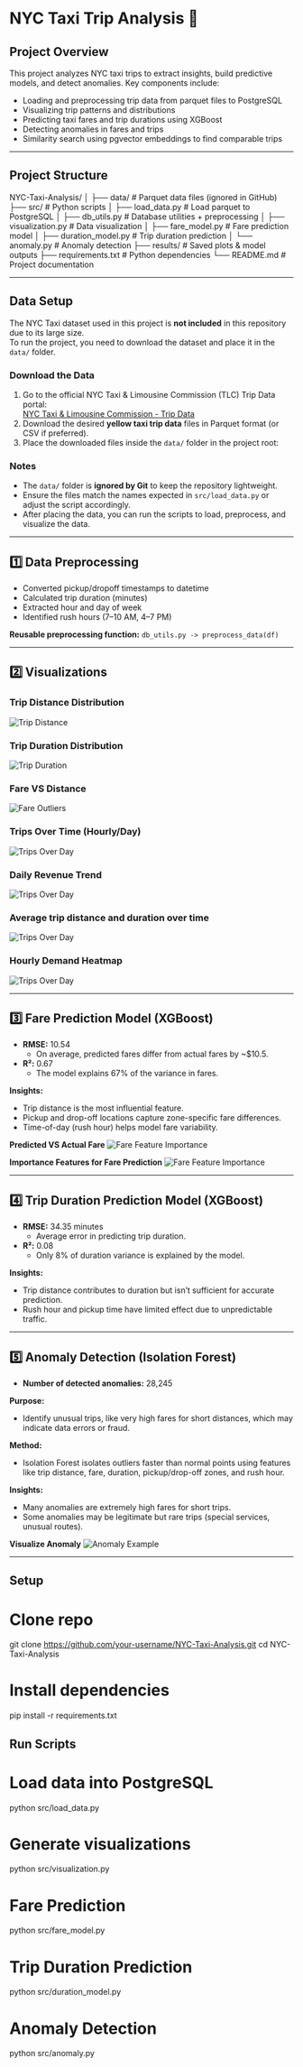# NYC Taxi Trip Analysis 🚖

## Project Overview
This project analyzes NYC taxi trips to extract insights, build predictive models, and detect anomalies. Key components include:

- Loading and preprocessing trip data from parquet files to PostgreSQL
- Visualizing trip patterns and distributions
- Predicting taxi fares and trip durations using XGBoost
- Detecting anomalies in fares and trips
- Similarity search using pgvector embeddings to find comparable trips

---

## Project Structure
NYC-Taxi-Analysis/
│
├── data/ # Parquet data files (ignored in GitHub)
├── src/ # Python scripts
│ ├── load_data.py # Load parquet to PostgreSQL
│ ├── db_utils.py # Database utilities + preprocessing
│ ├── visualization.py # Data visualization
│ ├── fare_model.py # Fare prediction model
│ ├── duration_model.py # Trip duration prediction
│ └── anomaly.py # Anomaly detection
├── results/ # Saved plots & model outputs
├── requirements.txt # Python dependencies
└── README.md # Project documentation


---
## Data Setup

The NYC Taxi dataset used in this project is **not included** in this repository due to its large size.  
To run the project, you need to download the dataset and place it in the `data/` folder.

### Download the Data
1. Go to the official NYC Taxi & Limousine Commission (TLC) Trip Data portal:  
   [NYC Taxi & Limousine Commission - Trip Data]([https://www.nyc.gov/assets/tlc/downloads/pdf/data](https://www.nyc.gov/site/tlc/about/tlc-trip-record-data.page))
2. Download the desired **yellow taxi trip data** files in Parquet format (or CSV if preferred).  
3. Place the downloaded files inside the `data/` folder in the project root:

### Notes
- The `data/` folder is **ignored by Git** to keep the repository lightweight.  
- Ensure the files match the names expected in `src/load_data.py` or adjust the script accordingly.  
- After placing the data, you can run the scripts to load, preprocess, and visualize the data.

---

## 1️⃣ Data Preprocessing
- Converted pickup/dropoff timestamps to datetime
- Calculated trip duration (minutes)
- Extracted hour and day of week
- Identified rush hours (7–10 AM, 4–7 PM)

**Reusable preprocessing function:** `db_utils.py -> preprocess_data(df)`

---

## 2️⃣ Visualizations

### Trip Distance Distribution
![Trip Distance](results/trip_distance_distribution.png)

### Trip Duration Distribution
![Trip Duration](results/trip_duration_distribution.png)

### Fare VS Distance
![Fare Outliers](results/fare_vs_distance.png)

### Trips Over Time (Hourly/Day)
![Trips Over Day](results/demand_by_hour.png)

### Daily Revenue Trend
![Trips Over Day](results/daily_revenue_trend.png)

### Average trip distance and duration over time
![Trips Over Day](results/average_distance.png)

### Hourly Demand Heatmap
![Trips Over Day](results/demand_heatmap.png)

---

## 3️⃣ Fare Prediction Model (XGBoost)
- **RMSE:** 10.54  
  - On average, predicted fares differ from actual fares by ~$10.5.
- **R²:** 0.67  
  - The model explains 67% of the variance in fares.

**Insights:**  
- Trip distance is the most influential feature.  
- Pickup and drop-off locations capture zone-specific fare differences.  
- Time-of-day (rush hour) helps model fare variability.  

**Predicted VS Actual Fare**
![Fare Feature Importance](results/actual_vs_predicted_fare.png)

**Importance Features for Fare Prediction**
![Fare Feature Importance](results/imp_fetaures_fare_prediction.png)

---

## 4️⃣ Trip Duration Prediction Model (XGBoost)
- **RMSE:** 34.35 minutes  
  - Average error in predicting trip duration.
- **R²:** 0.08  
  - Only 8% of duration variance is explained by the model.

**Insights:**  
- Trip distance contributes to duration but isn’t sufficient for accurate prediction.  
- Rush hour and pickup time have limited effect due to unpredictable traffic.  

---

## 5️⃣ Anomaly Detection (Isolation Forest)
- **Number of detected anomalies:** 28,245  

**Purpose:**  
- Identify unusual trips, like very high fares for short distances, which may indicate data errors or fraud.  

**Method:**  
- Isolation Forest isolates outliers faster than normal points using features like trip distance, fare, duration, pickup/drop-off zones, and rush hour.  

**Insights:**  
- Many anomalies are extremely high fares for short trips.  
- Some anomalies may be legitimate but rare trips (special services, unusual routes).  

**Visualize Anomaly**
![Anomaly Example](results/visualize_anamolies.png)

---

## Setup

# Clone repo
git clone https://github.com/your-username/NYC-Taxi-Analysis.git
cd NYC-Taxi-Analysis

# Install dependencies
pip install -r requirements.txt

## Run Scripts

# Load data into PostgreSQL
python src/load_data.py

# Generate visualizations
python src/visualization.py

# Fare Prediction
python src/fare_model.py

# Trip Duration Prediction
python src/duration_model.py

# Anomaly Detection
python src/anomaly.py


